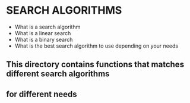 # SEARCH ALGORITHMS

* What is a search algorithm
* What is a linear search
* What is a binary search
* What is the best search algorithm to use depending on your needs

## This directory contains functions that matches different search algorithms
## for different needs
